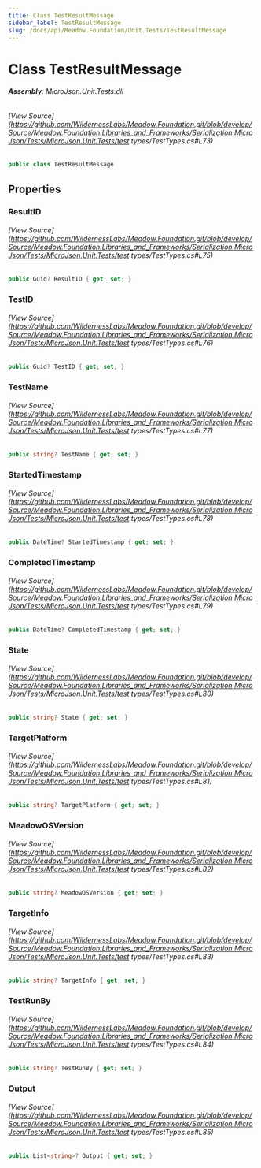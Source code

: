 ```yaml
---
title: Class TestResultMessage
sidebar_label: TestResultMessage
slug: /docs/api/Meadow.Foundation/Unit.Tests/TestResultMessage
---
```

# Class TestResultMessage


###### **Assembly**: MicroJson.Unit.Tests.dll
###### [View Source](https://github.com/WildernessLabs/Meadow.Foundation.git/blob/develop/Source/Meadow.Foundation.Libraries_and_Frameworks/Serialization.MicroJson/Tests/MicroJson.Unit.Tests/test types/TestTypes.cs#L73)
```csharp title="Declaration"
public class TestResultMessage
```
## Properties
### ResultID

###### [View Source](https://github.com/WildernessLabs/Meadow.Foundation.git/blob/develop/Source/Meadow.Foundation.Libraries_and_Frameworks/Serialization.MicroJson/Tests/MicroJson.Unit.Tests/test types/TestTypes.cs#L75)
```csharp title="Declaration"
public Guid? ResultID { get; set; }
```
### TestID

###### [View Source](https://github.com/WildernessLabs/Meadow.Foundation.git/blob/develop/Source/Meadow.Foundation.Libraries_and_Frameworks/Serialization.MicroJson/Tests/MicroJson.Unit.Tests/test types/TestTypes.cs#L76)
```csharp title="Declaration"
public Guid? TestID { get; set; }
```
### TestName

###### [View Source](https://github.com/WildernessLabs/Meadow.Foundation.git/blob/develop/Source/Meadow.Foundation.Libraries_and_Frameworks/Serialization.MicroJson/Tests/MicroJson.Unit.Tests/test types/TestTypes.cs#L77)
```csharp title="Declaration"
public string? TestName { get; set; }
```
### StartedTimestamp

###### [View Source](https://github.com/WildernessLabs/Meadow.Foundation.git/blob/develop/Source/Meadow.Foundation.Libraries_and_Frameworks/Serialization.MicroJson/Tests/MicroJson.Unit.Tests/test types/TestTypes.cs#L78)
```csharp title="Declaration"
public DateTime? StartedTimestamp { get; set; }
```
### CompletedTimestamp

###### [View Source](https://github.com/WildernessLabs/Meadow.Foundation.git/blob/develop/Source/Meadow.Foundation.Libraries_and_Frameworks/Serialization.MicroJson/Tests/MicroJson.Unit.Tests/test types/TestTypes.cs#L79)
```csharp title="Declaration"
public DateTime? CompletedTimestamp { get; set; }
```
### State

###### [View Source](https://github.com/WildernessLabs/Meadow.Foundation.git/blob/develop/Source/Meadow.Foundation.Libraries_and_Frameworks/Serialization.MicroJson/Tests/MicroJson.Unit.Tests/test types/TestTypes.cs#L80)
```csharp title="Declaration"
public string? State { get; set; }
```
### TargetPlatform

###### [View Source](https://github.com/WildernessLabs/Meadow.Foundation.git/blob/develop/Source/Meadow.Foundation.Libraries_and_Frameworks/Serialization.MicroJson/Tests/MicroJson.Unit.Tests/test types/TestTypes.cs#L81)
```csharp title="Declaration"
public string? TargetPlatform { get; set; }
```
### MeadowOSVersion

###### [View Source](https://github.com/WildernessLabs/Meadow.Foundation.git/blob/develop/Source/Meadow.Foundation.Libraries_and_Frameworks/Serialization.MicroJson/Tests/MicroJson.Unit.Tests/test types/TestTypes.cs#L82)
```csharp title="Declaration"
public string? MeadowOSVersion { get; set; }
```
### TargetInfo

###### [View Source](https://github.com/WildernessLabs/Meadow.Foundation.git/blob/develop/Source/Meadow.Foundation.Libraries_and_Frameworks/Serialization.MicroJson/Tests/MicroJson.Unit.Tests/test types/TestTypes.cs#L83)
```csharp title="Declaration"
public string? TargetInfo { get; set; }
```
### TestRunBy

###### [View Source](https://github.com/WildernessLabs/Meadow.Foundation.git/blob/develop/Source/Meadow.Foundation.Libraries_and_Frameworks/Serialization.MicroJson/Tests/MicroJson.Unit.Tests/test types/TestTypes.cs#L84)
```csharp title="Declaration"
public string? TestRunBy { get; set; }
```
### Output

###### [View Source](https://github.com/WildernessLabs/Meadow.Foundation.git/blob/develop/Source/Meadow.Foundation.Libraries_and_Frameworks/Serialization.MicroJson/Tests/MicroJson.Unit.Tests/test types/TestTypes.cs#L85)
```csharp title="Declaration"
public List<string>? Output { get; set; }
```
